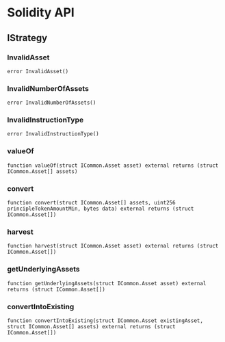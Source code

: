 # Solidity API

## IStrategy

### InvalidAsset

```solidity
error InvalidAsset()
```

### InvalidNumberOfAssets

```solidity
error InvalidNumberOfAssets()
```

### InvalidInstructionType

```solidity
error InvalidInstructionType()
```

### valueOf

```solidity
function valueOf(struct ICommon.Asset asset) external returns (struct ICommon.Asset[] assets)
```

### convert

```solidity
function convert(struct ICommon.Asset[] assets, uint256 principleTokenAmountMin, bytes data) external returns (struct ICommon.Asset[])
```

### harvest

```solidity
function harvest(struct ICommon.Asset asset) external returns (struct ICommon.Asset[])
```

### getUnderlyingAssets

```solidity
function getUnderlyingAssets(struct ICommon.Asset asset) external returns (struct ICommon.Asset[])
```

### convertIntoExisting

```solidity
function convertIntoExisting(struct ICommon.Asset existingAsset, struct ICommon.Asset[] assets) external returns (struct ICommon.Asset[])
```

